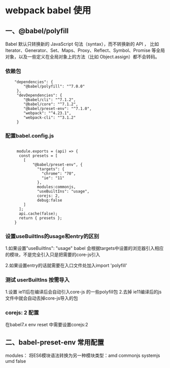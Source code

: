 # webpack babel 使用

## 一、@babel/polyfill
Babel 默认只转换新的 JavaScript 句法（syntax），而不转换新的 API ，
比如 Iterator、Generator、Set、Maps、Proxy、Reflect、Symbol、Promise 等全局对象，以及一些定义在全局对象上的方法（比如 Object.assign）都不会转码。

### 依赖包
~~~
    "dependencies": {
        "@babel/polyfill": "^7.0.0"
     },
     "devDependencies": {
        "@babel/cli": "^7.1.2",
        "@babel/core": "^7.1.2",
        "@babel/preset-env": "^7.1.0",
        "webpack": "^4.23.1",
        "webpack-cli": "^3.1.2"
     }
~~~
### 配置babel.config.js
~~~

     module.exports = (api) => {
      const presets = [
        [
            "@babel/preset-env", {
              "targets": {
                "chrome": "70",
                "ie": "11"
              },
              modules:commonjs,
              "useBuiltIns": "usage",
              corejs: 2,
              debug:false
        ]
      ];
      api.cache(false);
      return { presets };
    }
~~~

### 设置useBuiltIns的usage和entry的区别
1.如果设置"useBuiltIns": "usage" babel 会根据targets中设置的浏览器引入相应的模块，不是完全引入只是把需要的core-js引入

2.如果设置entry的话就需要在入口文件处加入import 'polyfill'

### 测试 userBuiltIns 按需导入
1.设置 ie11后在编译后会自动引入core-js 的一些polyfill包
2.去掉 ie11编译后的js文件中就会自动去掉core-js导入的包

### corejs: 2 配置

在babel7.x env reset 中需要设置corejs:2


## 二、babel-preset-env 常用配置

modules：
    将ES6模块语法转换为另一种模块类型：amd commonjs systemjs umd
    false
